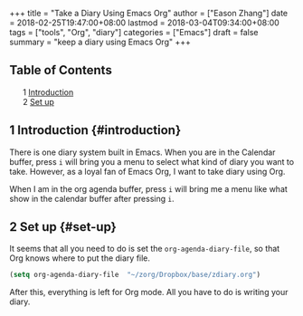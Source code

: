 +++
title = "Take a Diary Using Emacs Org"
author = ["Eason Zhang"]
date = 2018-02-25T19:47:00+08:00
lastmod = 2018-03-04T09:34:00+08:00
tags = ["tools", "Org", "diary"]
categories = ["Emacs"]
draft = false
summary = "keep a diary using Emacs Org"
+++

<style>
  .ox-hugo-toc ul {
    list-style: none;
  }
</style>
<div class="ox-hugo-toc toc">
<div></div>

## Table of Contents

- <span class="section-num">1</span> [Introduction](#introduction)
- <span class="section-num">2</span> [Set up](#set-up)

</div>
<!--endtoc-->


## <span class="section-num">1</span> Introduction {#introduction}



There is one diary system built in Emacs. When you are in the
Calendar buffer, press `i` will bring you a menu to select what
kind of diary you want to take. However, as a loyal fan of Emacs
Org, I want to take diary using Org.

When I am in the org agenda buffer, press `i` will bring me a menu
like what show in the calendar buffer after pressing `i`.


## <span class="section-num">2</span> Set up {#set-up}



It seems that all you need to do is set the `org-agenda-diary-file`,
  so that Org knows where to put the diary file.

```lisp
(setq org-agenda-diary-file  "~/zorg/Dropbox/base/zdiary.org")
```

After this, everything is left for Org mode. All you have to do
is writing your diary.
